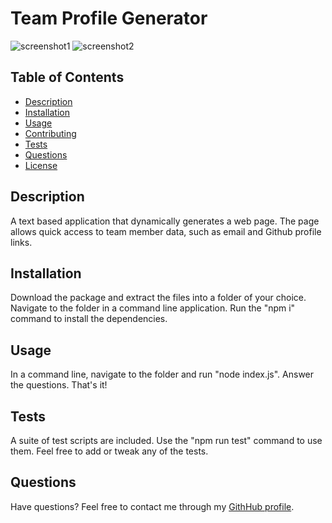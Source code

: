 # Team Profile Generator
![screenshot1](https://user-images.githubusercontent.com/80650523/125180611-2f147000-e1b9-11eb-90e5-768eb3447058.PNG)
![screenshot2](https://user-images.githubusercontent.com/80650523/125180614-320f6080-e1b9-11eb-814e-3af13b63735a.PNG)

## Table of Contents
* [Description](#description)
* [Installation](#installation)
* [Usage](#usage)
* [Contributing](#contributing)
* [Tests](#tests)
* [Questions](#questions)
* [License](#license)

## Description
A text based application that dynamically generates a web page. The page allows quick access to team member data, such as email and Github profile links.

## Installation
Download the package and extract the files into a folder of your choice. Navigate to the folder in a command line application. Run the "npm i" command to install the dependencies. 

## Usage
In a command line, navigate to the folder and run "node index.js". Answer the questions. That's it!

## Tests
A suite of test scripts are included. Use the "npm run test" command to use them. Feel free to add or tweak any of the tests.

## Questions
Have questions? Feel free to contact me through my [GithHub profile](https://github.com/buneroskoviche).


